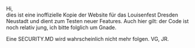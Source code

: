 Hi, <br>
dies ist eine inoffizielle Kopie der Website für das Louisenfest Dresden 
Neustadt und dient zum Testen neuer Features. Auch hier gilt: der Code ist noch relativ jung, ich bitte folglich um Gnade.

Eine SECURITY.MD wird wahrscheinlich nicht mehr folgen.
VG, JR.
